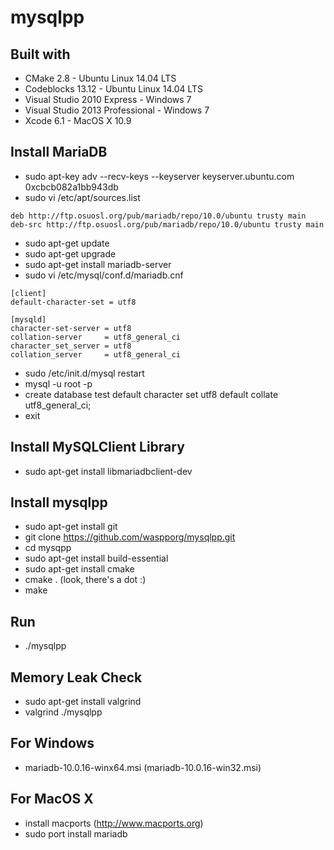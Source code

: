 mysqlpp
=======

Built with
----------
* CMake 2.8 - Ubuntu Linux 14.04 LTS
* Codeblocks 13.12 - Ubuntu Linux 14.04 LTS
* Visual Studio 2010 Express - Windows 7
* Visual Studio 2013 Professional - Windows 7
* Xcode 6.1 - MacOS X 10.9

Install MariaDB
---------------
* sudo apt-key adv --recv-keys --keyserver keyserver.ubuntu.com 0xcbcb082a1bb943db
* sudo vi /etc/apt/sources.list
```
deb http://ftp.osuosl.org/pub/mariadb/repo/10.0/ubuntu trusty main
deb-src http://ftp.osuosl.org/pub/mariadb/repo/10.0/ubuntu trusty main
```

* sudo apt-get update
* sudo apt-get upgrade
* sudo apt-get install mariadb-server
* sudo vi /etc/mysql/conf.d/mariadb.cnf
```
[client]
default-character-set = utf8

[mysqld]
character-set-server = utf8
collation-server     = utf8_general_ci
character_set_server = utf8
collation_server     = utf8_general_ci
```

* sudo /etc/init.d/mysql restart
* mysql -u root -p
* create database test default character set utf8 default collate utf8_general_ci;
* exit

Install MySQLClient Library
---------------------------
* sudo apt-get install libmariadbclient-dev

Install mysqlpp
-------------
* sudo apt-get install git
* git clone https://github.com/waspporg/mysqlpp.git
* cd mysqpp
* sudo apt-get install build-essential
* sudo apt-get install cmake
* cmake . (look, there's a dot :)
* make

Run
---
* ./mysqlpp

Memory Leak Check
-----------------
* sudo apt-get install valgrind
* valgrind ./mysqlpp

For Windows
-----------
* mariadb-10.0.16-winx64.msi (mariadb-10.0.16-win32.msi)

For MacOS X
-----------
* install macports (http://www.macports.org)
* sudo port install mariadb
